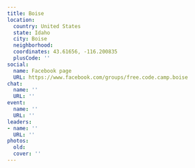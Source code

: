 ```yaml
---
title: Boise
location:
  country: United States
  state: Idaho
  city: Boise
  neighborhood: 
  coordinates: 43.61656, -116.200835
  plusCode: ''
social:
  name: Facebook page
  URL: https://www.facebook.com/groups/free.code.camp.boise
chat:
  name: ''
  URL: ''
event:
  name: ''
  URL: ''
leaders:
- name: ''
  URL: ''
photos:
  old: 
  cover: ''
---
```

